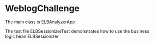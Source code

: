 # WeblogChallenge

The main class is ELBAnalyzerApp

The test file ELBSessionizerTest demonstrates how to use the business
logic bean ELBSessionizer

